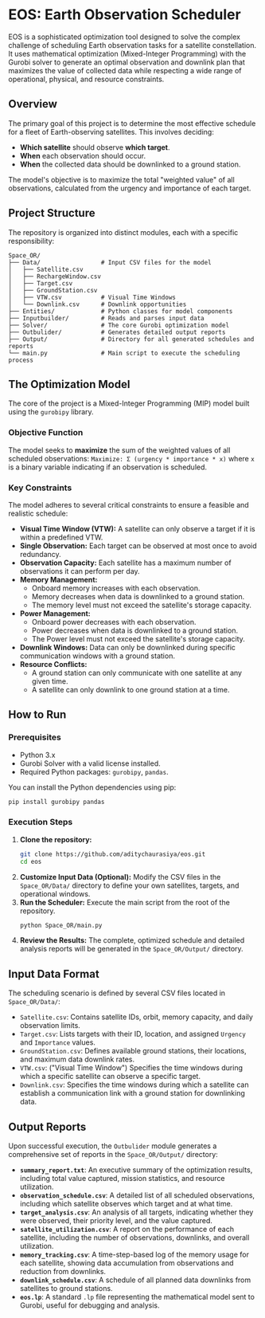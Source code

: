 # EOS: Earth Observation Scheduler


EOS is a sophisticated optimization tool designed to solve the complex challenge of scheduling Earth observation tasks for a satellite constellation. It uses mathematical optimization (Mixed-Integer Programming) with the Gurobi solver to generate an optimal observation and downlink plan that maximizes the value of collected data while respecting a wide range of operational, physical, and resource constraints.

## Overview

The primary goal of this project is to determine the most effective schedule for a fleet of Earth-observing satellites. This involves deciding:
*   **Which satellite** should observe **which target**.
*   **When** each observation should occur.
*   **When** the collected data should be downlinked to a ground station.

The model's objective is to maximize the total "weighted value" of all observations, calculated from the urgency and importance of each target.

## Project Structure

The repository is organized into distinct modules, each with a specific responsibility:

```
Space_OR/
├── Data/                 # Input CSV files for the model
│   ├── Satellite.csv
│   ├── RechargeWindow.csv
│   ├── Target.csv
│   ├── GroundStation.csv
│   ├── VTW.csv           # Visual Time Windows
│   └── Downlink.csv      # Downlink opportunities
├── Entities/             # Python classes for model components
├── Inputbuilder/         # Reads and parses input data
├── Solver/               # The core Gurobi optimization model
├── Outbulider/           # Generates detailed output reports
├── Output/               # Directory for all generated schedules and reports
└── main.py               # Main script to execute the scheduling process
```

## The Optimization Model

The core of the project is a Mixed-Integer Programming (MIP) model built using the `gurobipy` library.

### Objective Function

The model seeks to **maximize** the sum of the weighted values of all scheduled observations:
`Maximize: Σ (urgency * importance * x)`
where `x` is a binary variable indicating if an observation is scheduled.

### Key Constraints

The model adheres to several critical constraints to ensure a feasible and realistic schedule:

*   **Visual Time Window (VTW):** A satellite can only observe a target if it is within a predefined VTW.
*   **Single Observation:** Each target can be observed at most once to avoid redundancy.
*   **Observation Capacity:** Each satellite has a maximum number of observations it can perform per day.
*   **Memory Management:**
    *   Onboard memory increases with each observation.
    *   Memory decreases when data is downlinked to a ground station.
    *   The memory level must not exceed the satellite's storage capacity.
*   **Power Management:**
    *   Onboard power decreases with each observation.
    *   Power decreases when data is downlinked to a ground station.
    *   The Power level must not exceed the satellite's storage capacity.
*   **Downlink Windows:** Data can only be downlinked during specific communication windows with a ground station.
*   **Resource Conflicts:**
    *   A ground station can only communicate with one satellite at any given time.
    *   A satellite can only downlink to one ground station at a time.

## How to Run

### Prerequisites

*   Python 3.x
*   Gurobi Solver with a valid license installed.
*   Required Python packages: `gurobipy`, `pandas`.

You can install the Python dependencies using pip:
```bash
pip install gurobipy pandas
```

### Execution Steps
1.  **Clone the repository:**
    ```bash
    git clone https://github.com/aditychaurasiya/eos.git
    cd eos
    ```
2.  **Customize Input Data (Optional):**
    Modify the CSV files in the `Space_OR/Data/` directory to define your own satellites, targets, and operational windows.
3.  **Run the Scheduler:**
    Execute the main script from the root of the repository.
    ```bash
    python Space_OR/main.py
    ```
4.  **Review the Results:**
    The complete, optimized schedule and detailed analysis reports will be generated in the `Space_OR/Output/` directory.

## Input Data Format

The scheduling scenario is defined by several CSV files located in `Space_OR/Data/`:

*   `Satellite.csv`: Contains satellite IDs, orbit, memory capacity, and daily observation limits.
*   `Target.csv`: Lists targets with their ID, location, and assigned `Urgency` and `Importance` values.
*   `GroundStation.csv`: Defines available ground stations, their locations, and maximum data downlink rates.
*   `VTW.csv`: ("Visual Time Window") Specifies the time windows during which a specific satellite can observe a specific target.
*   `Downlink.csv`: Specifies the time windows during which a satellite can establish a communication link with a ground station for downlinking data.

## Output Reports

Upon successful execution, the `Outbulider` module generates a comprehensive set of reports in the `Space_OR/Output/` directory:

*   **`summary_report.txt`**: An executive summary of the optimization results, including total value captured, mission statistics, and resource utilization.
*   **`observation_schedule.csv`**: A detailed list of all scheduled observations, including which satellite observes which target and at what time.
*   **`target_analysis.csv`**: An analysis of all targets, indicating whether they were observed, their priority level, and the value captured.
*   **`satellite_utilization.csv`**: A report on the performance of each satellite, including the number of observations, downlinks, and overall utilization.
*   **`memory_tracking.csv`**: A time-step-based log of the memory usage for each satellite, showing data accumulation from observations and reduction from downlinks.
*   **`downlink_schedule.csv`**: A schedule of all planned data downlinks from satellites to ground stations.
*   **`eos.lp`**: A standard `.lp` file representing the mathematical model sent to Gurobi, useful for debugging and analysis.
